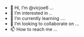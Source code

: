 - 👋 Hi, I’m @vicjoe6 ...
- 👀 I’m interested in ..
- 🌱 I’m currently learning ....
- 💞️ I’m looking to collaborate on ...
- 📫 How to reach me ...

<!---
vicjoe6/vicjoe6 is a ✨ special ✨ repository because its `README.md` (this file) appears on your GitHub profile.
You can click the Preview link to take a look at your changes.
--->
